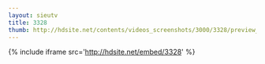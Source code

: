 ```yaml
---
layout: sieutv
title: 3328
thumb: http://hdsite.net/contents/videos_screenshots/3000/3328/preview_360p.mp4.jpg
---
```

{% include iframe src='http://hdsite.net/embed/3328' %}
 
